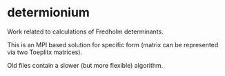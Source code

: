 # determionium

Work related to calculations of Fredholm determinants.

This is an MPI based solution for specific form (matrix can be represented via two Toeplitx matrices).

Old files contain a slower (but more flexible) algorithm.
